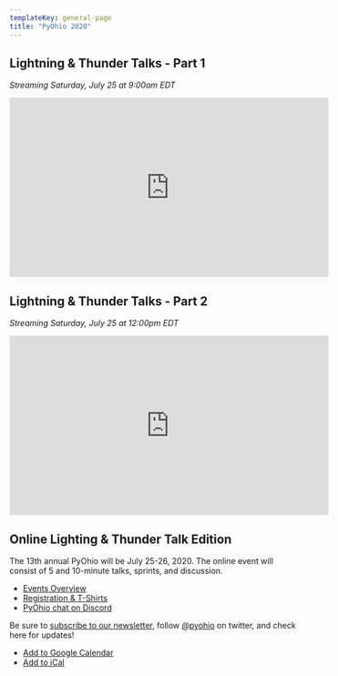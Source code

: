 ```yaml
---
templateKey: general-page
title: "PyOhio 2020"
---
```


## Lightning & Thunder Talks - Part 1

*Streaming Saturday, July 25 at 9:00am EDT*

<!-- no gods no masters -->
<div class="video-embed">
<iframe width="560" height="315" src="https://www.youtube.com/embed/jZjsr-w88qU" frameborder="0" allow="accelerometer; autoplay; encrypted-media; gyroscope; picture-in-picture" allowfullscreen></iframe>
</div>

## Lightning & Thunder Talks - Part 2

*Streaming Saturday, July 25 at 12:00pm EDT*

<div class="video-embed">
<iframe width="560" height="315" src="https://www.youtube.com/embed/EhhT_1BLIbc" frameborder="0" allow="accelerometer; autoplay; encrypted-media; gyroscope; picture-in-picture" allowfullscreen></iframe>
</div>

<h2>Online Lighting & Thunder Talk Edition</h2>

The 13th annual PyOhio will be July 25-26, 2020. The online event will consist of 5 and 10-minute talks, sprints, and discussion.

- [Events Overview](/events/overview)
- [Registration & T-Shirts](/attend/register)
- [PyOhio chat on Discord](https://chat.pyohio.org/)

Be sure to [subscribe to our newsletter](https://pyohio.us3.list-manage.com/subscribe?u=8c9245b985e483ce2777296fb&id=ebb557184f), follow [@pyohio](https://twitter.com/PyOhio) on twitter, and check here for updates!

- [Add to Google Calendar](https://calendar.google.com/calendar/embed?src=pyohio.org_49vct65s5nnbtr6jlqhbdgm3ns%40group.calendar.google.com&ctz=America%2FNew_York)
- [Add to iCal](https://calendar.google.com/calendar/ical/pyohio.org_49vct65s5nnbtr6jlqhbdgm3ns%40group.calendar.google.com/public/basic.ics)
